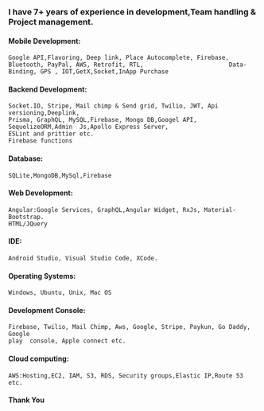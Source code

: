 ### I have 7+ years of experience in development,Team handling & Project management.

#### Mobile Development:
    Google API,Flavoring, Deep link, Place Autocomplete, Firebase, Bluetooth, PayPal, AWS, Retrofit, RTL,                        Data-Binding, GPS , IOT,GetX,Socket,InApp Purchase

#### Backend Development:
    Socket.IO, Stripe, Mail chimp & Send grid, Twilio, JWT, Api versioning,Deeplink, 
    Prisma, GraphQL, MySQL,Firebase, Mongo DB,Googel API, SequelizeORM,Admin  Js,Apollo Express Server,
    ESLint and prittier etc.
    Firebase functions

#### Database:
    SQLite,MongoDB,MySql,Firebase

#### Web Development:
    Angular:Google Services, GraphQL,Angular Widget, RxJs, Material-Bootstrap.
    HTML/JQuery

#### IDE: 
    Android Studio, Visual Studio Code, XCode.

#### Operating Systems: 
    Windows, Ubuntu, Unix, Mac OS

#### Development Console: 
    Firebase, Twilio, Mail Chimp, Aws, Google, Stripe, Paykun, Go Daddy, Google 
    play  console, Apple connect etc.

#### Cloud computing:
    AWS:Hosting,EC2, IAM, S3, RDS, Security groups,Elastic IP,Route 53 etc.


#### Thank You


